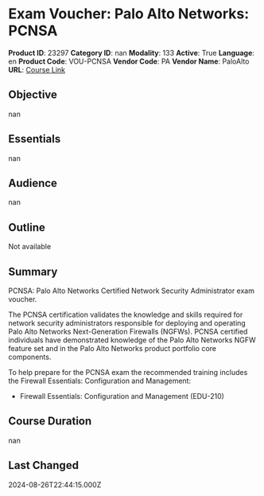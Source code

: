 # Exam Voucher: Palo Alto Networks: PCNSA

**Product ID**: 23297
**Category ID**: nan
**Modality**: 133
**Active**: True
**Language**: en
**Product Code**: VOU-PCNSA
**Vendor Code**: PA
**Vendor Name**: PaloAlto
**URL**: [Course Link](https://www.fastlaneus.com/product/paloalto-vou-pcnsa)

## Objective
nan

## Essentials
nan

## Audience
nan

## Outline
Not available

## Summary
PCNSA: Palo Alto Networks Certified Network Security Administrator exam voucher. 

The PCNSA certification validates the knowledge and skills required for network security administrators responsible for deploying and operating Palo Alto Networks Next-Generation Firewalls (NGFWs). PCNSA certified individuals have demonstrated knowledge of the Palo Alto Networks NGFW feature set and in the Palo Alto Networks product portfolio core components.

To help prepare for the PCNSA exam the recommended training includes the Firewall Essentials: Configuration and Management:



- Firewall Essentials: Configuration and Management (EDU-210)

## Course Duration
nan

## Last Changed
2024-08-26T22:44:15.000Z
